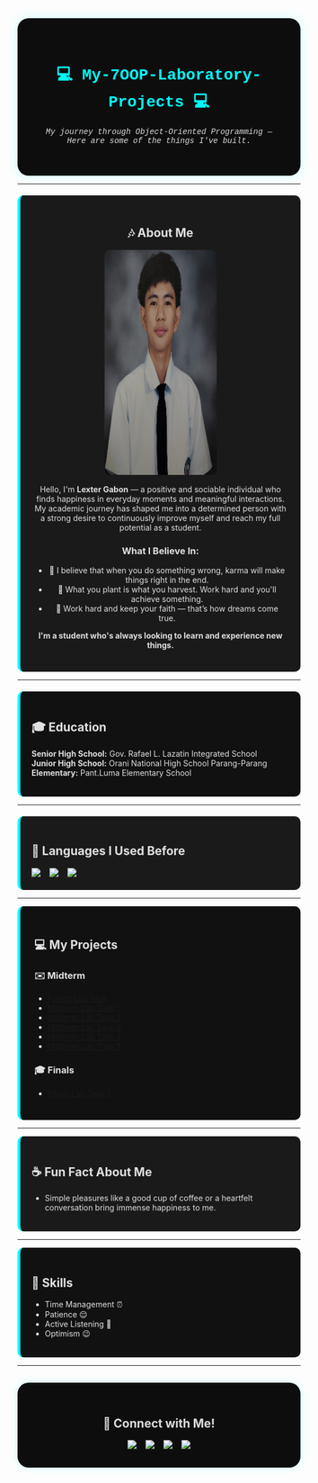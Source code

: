<div align="center" style="
  background-color:#0d0d0d;
  color:#dcdcdc;
  padding:40px;
  border-radius:20px;
  box-shadow: 0 0 20px #00ffff33;
  font-family: 'Consolas', 'Courier New', monospace;
">

<h1 style="color:#00ffff;">💻 My-7OOP-Laboratory-Projects 💻</h1>
<p><i>My journey through Object-Oriented Programming — Here are some of the things I've built.</i></p>

</div>

---

<div align="center" style="
  background-color:#1a1a1a;
  color:#e0e0e0;
  padding:25px;
  border-left:5px solid #00ffff;
  border-radius:10px;
  margin-top:20px;
">
  
## :notes: About Me

<img src="https://github.com/Lexter-Gbn/My-7OOP-Laboratory-Projects/blob/e47a9cf0ded68c9c65bb1f8a4bfe733373ccc5c2/IMG6262627_25-08-28_22-04-16-270.jpg" width="200" height="400" style="border-radius:10px;"/>

<p>
Hello, I'm <b>Lexter Gabon</b> — a positive and sociable individual who finds happiness in everyday moments and meaningful interactions.  
My academic journey has shaped me into a determined person with a strong desire to continuously improve myself and reach my full potential as a student.
</p>

### What I Believe In:
- 🌱 I believe that when you do something wrong, karma will make things right in the end.  
- 💪 What you plant is what you harvest. Work hard and you'll achieve something.  
- 🌌 Work hard and keep your faith — that’s how dreams come true.

<p><b>I'm a student who's always looking to learn and experience new things.</b></p>

</div>

---

<div style="
  background-color:#111;
  color:#e0e0e0;
  padding:20px;
  border-left:5px solid #00ffff;
  border-radius:10px;
  margin-top:20px;
">

## 🎓 Education
**Senior High School:** Gov. Rafael L. Lazatin Integrated School  
**Junior High School:** Orani National High School Parang-Parang  
**Elementary:** Pant.Luma Elementary School  

</div>

---

<div style="
  background-color:#1a1a1a;
  color:#e0e0e0;
  padding:20px;
  border-left:5px solid #00ffff;
  border-radius:10px;
  margin-top:20px;
">

## :page_with_curl: Languages I Used Before

<img src="https://img.shields.io/badge/C-%2300599C.svg?style=for-the-badge&logo=c&logoColor=white" height="50"/>
&nbsp;&nbsp;
<img src="https://img.shields.io/badge/Java-ED8B00?style=for-the-badge&logo=openjdk&logoColor=white" height="50"/>
&nbsp;&nbsp;
<img src="https://img.shields.io/badge/MySQL-%2300f.svg?style=for-the-badge&logo=mysql&logoColor=white" height="50"/> 

</div>

---

<div style="
  background-color:#111;
  color:#e0e0e0;
  padding:25px;
  border-left:5px solid #00ffff;
  border-radius:10px;
">

## 💻 My Projects

### :envelope: Midterm
- [Paired Lab Task](https://github.com/Lexter-Gbn/My-7OOP-Laboratory-Projects/blob/d33c3b3a77f9ad1a06368c55433102bb35d2718f/7OOP.Gatil%2CGabon.pdf)  
- [Midterm Lab Task 1](https://github.com/Lexter-Gbn/My-7OOP-Laboratory-Projects/blob/bba8dfcebead0cf8978b0ffa546eb0bece176161/GG_OOPLABTASK1MIDTERm.pdf)  
- [Midterm Lab Task 2](https://github.com/Lexter-Gbn/My-7OOP-Laboratory-Projects/blob/f60326f453a91530d6a777ee7ec8007cd8a2e72f/GLexter.pdf)  
- [Midterm Lab Task 3](https://github.com/Lexter-Gbn/My-7OOP-Laboratory-Projects/blob/529b4a73f060bcb217c8227ab08b5effeec2a0b7/Untitled%20document-2.pdf)  
- [Midterm Lab Task 4](https://github.com/Lexter-Gbn/My-7OOP-Laboratory-Projects/blob/3d4671a6f9d8adc411f3e0bbf83d570d6d87090f/GabonLexter.pdf)  
- [Midterm Lab Task 5](https://github.com/Lexter-Gbn/My-7OOP-Laboratory-Projects/blob/0319740b8dd978f778f95ea7ec4e60e7287acbe6/gabonlexter.pdf)

### :mortar_board: Finals
- [Finals Lab Task 1](https://github.com/Lexter-Gbn/My-7OOP-Laboratory-Projects/blob/46708e92dd680888952dd9a4bf6ef97756a3832b/gabonlexterc.pdf)

</div>

---

<div style="
  background-color:#1a1a1a;
  color:#e0e0e0;
  padding:20px;
  border-left:5px solid #00ffff;
  border-radius:10px;
">

## ☕ Fun Fact About Me
- Simple pleasures like a good cup of coffee or a heartfelt conversation bring immense happiness to me.

</div>

---

<div style="
  background-color:#111;
  color:#e0e0e0;
  padding:20px;
  border-left:5px solid #00ffff;
  border-radius:10px;
">

## :sparkler: Skills
- Time Management ⏰  
- Patience 😌  
- Active Listening 💛  
- Optimism 😉  

</div>

---

<div align="center" style="
  background-color:#0d0d0d;
  color:#dcdcdc;
  padding:30px;
  border-radius:20px;
  box-shadow: 0 0 15px #00ffff33;
  margin-top:30px;
">

## :calling: Connect with Me!

<a href="mailto:lgabon24-1509@cca.edu.ph" target="_blank">
<img src="https://img.shields.io/badge/Email-D14836?style=for-the-badge&logo=gmail&logoColor=white" height="40"/>
</a>
&nbsp;&nbsp;

<a href="//www.facebook.com/Gbnlxtr" target="_blank">
<img src="https://img.shields.io/badge/Facebook-1877F2?style=for-the-badge&logo=facebook&logoColor=white" height="40"/>
</a>
&nbsp;&nbsp;

<a href="//www.instagram.com/gbnlxtrrr" target="_blank">
<img src="https://img.shields.io/badge/Instagram-E4405F?style=for-the-badge&logo=instagram&logoColor=white" height="40"/>
</a>
&nbsp;&nbsp;

<a href="//www.tiktok.com/@slrrrrtsss" target="_blank">
<img src="https://img.shields.io/badge/TikTok-000000?style=for-the-badge&logo=tiktok&logoColor=white" height="40"/>
</a>

</div>
